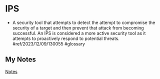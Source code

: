 # IPS
- A security tool that attempts to detect the attempt to compromise the security of a target and then prevent that attack from becoming successful. An IPS is considered a more active security tool as it attempts to proactively respond to potential threats. #ref/2023/12/09/130055 #glossary
## My Notes
[Notes](mynotes/ips-notes.md)
